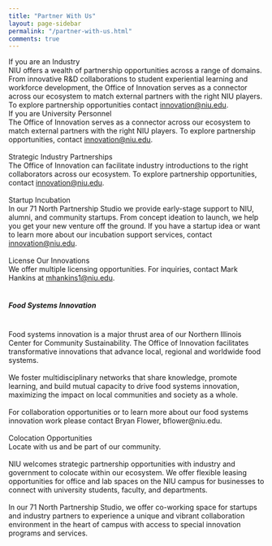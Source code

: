 ```yaml
---
title: "Partner With Us"
layout: page-sidebar
permalink: "/partner-with-us.html"
comments: true
---
```

If you are an Industry <br>
NIU offers a wealth of partnership opportunities across a range of domains. 
From innovative R&D collaborations to student experiential learning and workforce development,
the Office of Innovation serves as a connector across our ecosystem to match 
external partners with the right NIU players. To explore partnership opportunities 
contact innovation@niu.edu.
<br>
If you are University Personnel<br>
The Office of Innovation serves as a connector across our ecosystem to match external 
partners with the right NIU players. To explore partnership opportunities, 
contact innovation@niu.edu.
<br>
<br>
Strategic Industry Partnerships<br>
The Office of Innovation can facilitate industry introductions to the right collaborators across our ecosystem. To explore partnership opportunities, contact innovation@niu.edu.
<br>
<br>
Startup Incubation<br>
In our 71 North Partnership Studio we provide early-stage support to NIU, alumni, and community startups. From concept ideation to launch, we help you get your new venture off the ground. If you have a startup idea or want to learn more about our incubation support services, contact innovation@niu.edu.
<br>
<br>
License Our Innovations<br>
We offer multiple licensing opportunities. For inquiries, contact Mark Hankins at mhankins1@niu.edu.
<br>
<br>
##### Food Systems Innovation
<br>
Food systems innovation is a major thrust area of our Northern Illinois Center for Community Sustainability. The Office of Innovation facilitates transformative innovations that advance local, regional and worldwide food systems.
<br><br>
We foster multidisciplinary networks that share knowledge, promote learning, and build mutual capacity to drive food systems innovation, maximizing the impact on local communities and society as a whole.
<br><br>
For collaboration opportunities or to learn more about our food systems innovation work please contact Bryan Flower, bflower@niu.edu.
<br><br>
Colocation Opportunities
<br>
Locate with us and be part of our community.
<br><br>
NIU welcomes strategic partnership opportunities with industry and government to colocate within our ecosystem. We offer flexible leasing opportunities for office and lab spaces on the NIU campus for businesses to connect with university students, faculty, and departments.
<br><br>
In our 71 North Partnership Studio, we offer co-working space for startups and industry partners to experience a unique and vibrant collaboration environment in the heart of campus with access to special innovation programs and services.